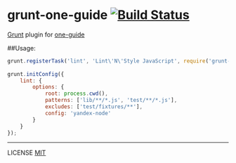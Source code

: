 grunt-one-guide [![Build Status](https://travis-ci.org/fistlabs/grunt-one-guide.svg)](https://travis-ci.org/fistlabs/grunt-one-guide)
=========

[Grunt](http://gruntjs.com/) plugin for [one-guide](https://www.npmjs.com/package/one-guide)

##Usage:

```js
grunt.registerTask('lint', 'Lint\'N\'Style JavaScript', require('grunt-one-guide'));
    
grunt.initConfig({
    lint: {
        options: {
            root: process.cwd(),
            patterns: ['lib/**/*.js', 'test/**/*.js'],
            excludes: ['test/fixtures/**'],
            config: 'yandex-node'
        }
    }
});
```

---------
LICENSE [MIT](LICENSE)



